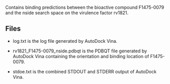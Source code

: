 Contains binding predictions between the bioactive compound F1475-0079 and the nside search space on the virulence factor rv1821.

## Files

- log.txt is the log file generated by AutoDock Vina.

- rv1821_F1475-0079_nside.pdbqt is the PDBQT file generated by AutoDock Vina containing the orientation and binding location of F1475-0079.

- stdoe.txt is the combined STDOUT and STDERR output of AutoDock Vina.

